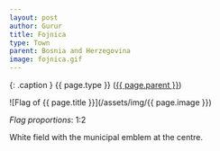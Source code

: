 ```yaml
---
layout: post
author: Gurur
title: Fojnica
type: Town
parent: Bosnia and Herzegovina
image: fojnica.gif
---
```

{: .caption }
{{ page.type }} ([{{ page.parent }}](/2019/03/30/bosnia-and-herzegovina.html))

![Flag of {{ page.title }}](/assets/img/{{ page.image }})

*Flag proportions*: 1:2

White field with the municipal emblem at the centre.